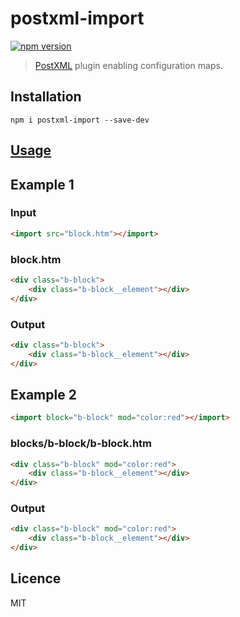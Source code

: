 # postxml-import
[![npm version][npm-image]][npm-url]

> [PostXML] plugin enabling configuration maps.

## Installation
`npm i postxml-import --save-dev`

## [Usage]

## Example 1

### Input
```html
<import src="block.htm"></import>
```

### block.htm
```html
<div class="b-block">
    <div class="b-block__element"></div>
</div>
```

### Output
```html
<div class="b-block">
    <div class="b-block__element"></div>
</div>
```

## Example 2
```html
<import block="b-block" mod="color:red"></import>
```

### blocks/b-block/b-block.htm
```html
<div class="b-block" mod="color:red">
    <div class="b-block__element"></div>
</div>
```

### Output
```html
<div class="b-block" mod="color:red">
    <div class="b-block__element"></div>
</div>
```

## Licence
MIT

[PostXML]: https://github.com/postxml/postxml
[Usage]: https://github.com/postxml/postxml#usage

[npm-url]: https://www.npmjs.org/package/postxml-import
[npm-image]: http://img.shields.io/npm/v/postxml-import.svg?style=flat-square
